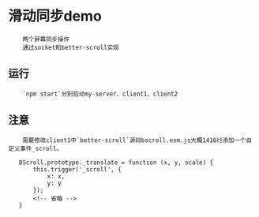 滑动同步demo
========
        两个屏幕同步操作  
        通过socket和better-scroll实现  
运行
-------
        `npm start`分别启动my-server、client1、client2

注意
-------
        需要修改client1中`better-scroll`源码bscroll.esm.js大概1416行添加一个自定义事件_scroll。
 ```
    BScroll.prototype._translate = function (x, y, scale) {
        this.trigger('_scroll', {
            x: x,
            y: y
        });
        <!-- 省略 -->
    }
```